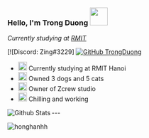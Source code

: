 ### Hello, I'm Trong Duong <img src="https://media.giphy.com/media/KyCKg4Z3rmyrXMUNuk/source.gif" width="40"></h2>
<img align='right' width="200">
<p><em>Currently studying at <a href="https://www.rmit.edu.vn">RMIT</a>  
</em></p>

[![Discord: Zing#3229]
[![GitHub TrongDuong](https://img.shields.io/github/followers/honghanhh?label=follow&style=social)](https://github.com/GiangTrongDuong)

- <img src="https://media.giphy.com/media/j5oMK60WVe1w9YaaOa/source.gif" width="20">  Currently studying at RMIT Hanoi
- <img src="https://media.giphy.com/media/j5oMK60WVe1w9YaaOa/source.gif" width="20">  Owned 3 dogs and 5 cats
- <img src="https://media.giphy.com/media/j5oMK60WVe1w9YaaOa/source.gif" width="20">  Owner of Zcrew studio
- <img src="https://media.giphy.com/media/j5oMK60WVe1w9YaaOa/source.gif" width="20">  Chilling and working

---<img align="left" alt="Github Stats" src="https://github-readme-stats.vercel.app/api?username=GiangTrongDuong&show_icons=true&hide_border=true" />

<img align="left" src="https://github-readme-stats.vercel.app/api/top-langs?username=GiangTrongDuong&show_icons=true&locale=en&layout=compact&hide_border=true" alt="honghanhh" />



